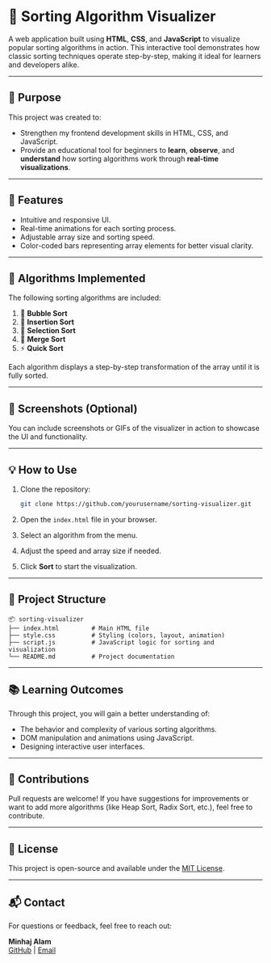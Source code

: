 # 🔢 Sorting Algorithm Visualizer

A web application built using **HTML**, **CSS**, and **JavaScript** to visualize popular sorting algorithms in action. This interactive tool demonstrates how classic sorting techniques operate step-by-step, making it ideal for learners and developers alike.

---

## 🎯 Purpose

This project was created to:

- Strengthen my frontend development skills in HTML, CSS, and JavaScript.
- Provide an educational tool for beginners to **learn**, **observe**, and **understand** how sorting algorithms work through **real-time visualizations**.

---

## 🚀 Features

- Intuitive and responsive UI.
- Real-time animations for each sorting process.
- Adjustable array size and sorting speed.
- Color-coded bars representing array elements for better visual clarity.

---

## 🧠 Algorithms Implemented

The following sorting algorithms are included:

1. 🫧 **Bubble Sort**
2. 🧩 **Insertion Sort**
3. 🧮 **Selection Sort**
4. 🔀 **Merge Sort**
5. ⚡ **Quick Sort**

Each algorithm displays a step-by-step transformation of the array until it is fully sorted.

---

## 📸 Screenshots (Optional)

You can include screenshots or GIFs of the visualizer in action to showcase the UI and functionality.

---

## 💡 How to Use

1. Clone the repository:
   ```bash
   git clone https://github.com/yourusername/sorting-visualizer.git
   ```
2. Open the `index.html` file in your browser.

3. Select an algorithm from the menu.

4. Adjust the speed and array size if needed.

5. Click **Sort** to start the visualization.

---

## 📁 Project Structure

```
📦 sorting-visualizer
├── index.html         # Main HTML file
├── style.css          # Styling (colors, layout, animation)
├── script.js          # JavaScript logic for sorting and visualization
└── README.md          # Project documentation
```

---

## 📚 Learning Outcomes

Through this project, you will gain a better understanding of:

- The behavior and complexity of various sorting algorithms.
- DOM manipulation and animations using JavaScript.
- Designing interactive user interfaces.

---

## 🙌 Contributions

Pull requests are welcome! If you have suggestions for improvements or want to add more algorithms (like Heap Sort, Radix Sort, etc.), feel free to contribute.

---

## 📄 License

This project is open-source and available under the [MIT License](LICENSE).

---

## 📬 Contact

For questions or feedback, feel free to reach out:

**Minhaj Alam**  
[GitHub](https://github.com/hacker77189) | [Email](mailto:your-email@example.com)
